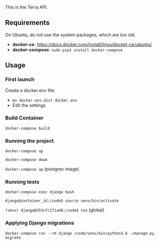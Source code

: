 This is the Terra API.

## Requirements

On Ubuntu, do not use the system packages, which are too old.
* **docker-ce**: https://docs.docker.com/install/linux/docker-ce/ubuntu/
* **docker-compose**: `sudo pip3 install docker-compose`


## Usage

### First launch
Create a docker.env file:
* `mv docker.env.dist docker.env`
* Edit the settings

### Build Container
`docker-compose build`

### Running the project
`docker-compose up`

`docker-compose down`

`docker-compose up` (postgres image)

### Running tests

`docker-compose exec django bash`

`django@container_id:/code$ source venv/bin/activate`

`(venv) django@353cfc271a48:/code$ tox` (global)

### Applying Django migrations
`docker-compose run --rm django /code/venv/bin/python3.6 ./manage.py migrate`
